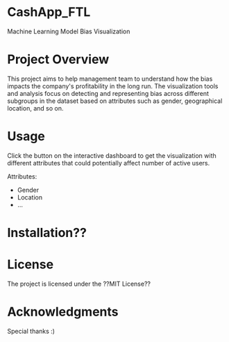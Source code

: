 # CashApp_FTL

Machine Learning Model Bias Visualization


# Project Overview

This project aims to help management team to understand how the bias impacts the company's profitability in the long run. The visualization tools and analysis focus on detecting and representing bias across different subgroups in the dataset based on attributes such as gender, geographical location, and so on. 


# Usage

Click the button on the interactive dashboard to get the visualization with different attributes that could potentially affect number of active users.

Attributes:
- Gender
- Location
- ...


# Installation??


# License
The project is licensed under the ??MIT License??


# Acknowledgments

Special thanks :)


